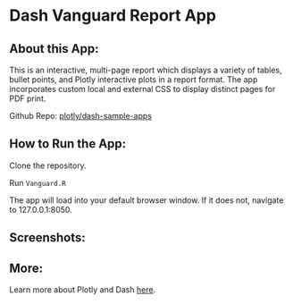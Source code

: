# Dash Vanguard Report App

## About this App:

This is an interactive, multi-page report which displays a variety of tables, bullet points, and Plotly interactive plots in a report format. The app incorporates custom local and external CSS to display distinct pages for PDF print.

Github Repo: [plotly/dash-sample-apps](https://github.com/plotly/dash-sample-apps/)


## How to Run the App: 

Clone the repository.

Run `Vanguard.R`

The app will load into your default browser window. If it does not, navigate to 127.0.0.1:8050.

## Screenshots:



## More:

Learn more about Plotly and Dash [here](https://plot.ly/dash).
